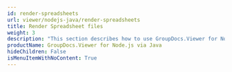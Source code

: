 ```yaml
---
id: render-spreadsheets
url: viewer/nodejs-java/render-spreadsheets
title: Render Spreadsheet files
weight: 3
description: "This section describes how to use GroupDocs.Viewer for Node.js to convert spreadsheet files to PDF, HTML, PNG, and JPEG formats."
productName: GroupDocs.Viewer for Node.js via Java
hideChildren: False
isMenuItemWithNoContent: True
---
```

